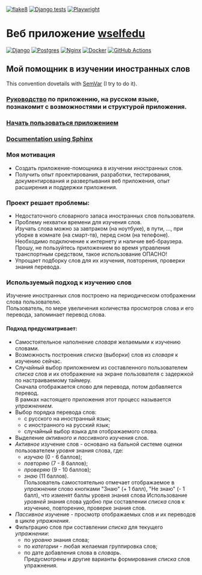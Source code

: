 
[![flake8](https://github.com/svmikurov/wselfedu/actions/workflows/flake8.yml/badge.svg)](https://github.com/svmikurov/wselfedu/actions/workflows/flake8.yml)
[![Django tests](https://github.com/svmikurov/wselfedu/actions/workflows/django-tests.yml/badge.svg)](https://github.com/svmikurov/wselfedu/actions/workflows/django-tests.yml)
[![Playwright](https://github.com/svmikurov/wselfedu/actions/workflows/playwright.yml/badge.svg)](https://github.com/svmikurov/wselfedu/actions/workflows/playwright.yml)

# Веб приложение [wselfedu](http://77.222.52.53)

[![Django](https://img.shields.io/badge/django-%23092E20.svg?style=for-the-badge&logo=django&logoColor=white)](https://docs.djangoproject.com/en/4.2/)
[![Postgres](https://img.shields.io/badge/postgres-%23316192.svg?style=for-the-badge&logo=postgresql&logoColor=white)](https://www.postgresql.org/)
[![Nginx](https://img.shields.io/badge/nginx-%23009639.svg?style=for-the-badge&logo=nginx&logoColor=white)](https://nginx.org/ru/)
[![Docker](https://img.shields.io/badge/docker-%230db7ed.svg?style=for-the-badge&logo=docker&logoColor=white)](https://www.docker.com/)
[![GitHub Actions](https://img.shields.io/badge/github%20actions-%232671E5.svg?style=for-the-badge&logo=githubactions&logoColor=white)](https://docs.github.com/en/actions)

## Мой помощник в изучении иностранных слов

This convention dovetails with [SemVar](https://semver.org/) (I try to do it).

### [Руководство](https://svmikurov.github.io/wselfedu/tutorial/index.html#wselfedu-tutorial) по приложению, на русском языке, познакомит с возможностями и структурой приложения.

### [Начать пользоваться приложением](http://wselfedu.online)

### [Documentation using Sphinx](https://svmikurov.github.io/wselfedu/)

### Моя мотивация
* Создать приложение-помощника в изучении иностранных слов.  
* Получить опыт проектирования, разработки, тестирования, документирования и развертывания
  веб приложения, опыт расширения и поддержки приложения.

### Проект решает проблемы:

* Недостаточного словарного запаса иностранных слов пользователя.  
* Проблему нехватки времени для изучения слов.  
Изучать слова можно за завтраком (на ноутбуке), в пути, ..., 
при уборке в комнате (на смарт-тв), перед сном (на телефоне).  
Необходимо подключение к интернету и наличие веб-браузера.  
Прошу, не пользуйтесь приложением во время управления транспортным средством, 
такое использование ОПАСНО!  
* Упрощает подборку слов для их изучения, повторения, проверки знания перевода.  

### Используемый подход к изучению слов

Изучение иностранных слов построено на периодическом отображении слова пользователю.  
Пользователь, по мере увеличения количества просмотров слова и его перевода,
запоминает перевод слова.  

#### Подход предусматривает:
* Самостоятельное наполнение *словаря* желаемыми к изучению словами.
* Возможность построения *списка* (выборки) слов из *словаря* к изучению сейчас.
* Случайный выбор приложением из составленного пользователем *списка* слов
  и их отображение на экране пользователя с задержкой по настраиваемому таймеру.    
  Сначала отображается слово для перевода, потом добавляется перевод.  
  В рамках настоящего приложения этот процесс называется *упражнением*.  
* Выбор порядка перевода слов:
  * с русского на иностранный язык;
  * с иностранного на русский язык;
  * случайный выбор языка для отображаемого слова.
* Выделение *активного* и *пассивного* изучения слов.
* *Активное* изучение слов - основано на бальной системе оценки пользователем
  *уровня* знания слова, где:
  * *изучаю* (0 - 6 баллов);
  * *повторяю* (7 - 8 баллов);
  * *проверяю* (9 - 10 баллов);
  * *знаю* (11 баллов).  
  Пользователь самостоятельно отмечает отображаемое в *упражнении* слово
  кнопками "Знаю" (+ 1 балл), "Не знаю" (- 1 балл),
  что изменят баллы уровня знания слова
  Использование *уровней* знания слова удобно при составлении *списка*
  слов к изучению, повторению, проверке знания слов.
* *Пассивное* изучение - просмотр отображаемых слов и их переводов
  в цикле *упражнения*.
* Фильтрацию слов при составлении *списка* для текущего *упражнении*:
  * по *уровню* знания слова;
  * по *категории* - любая желаемая группировка слов;
  * по дате добавления слова в *словарь*.  
  Предусмотрены и другие варианты формирования *списка* слов упражнения.
